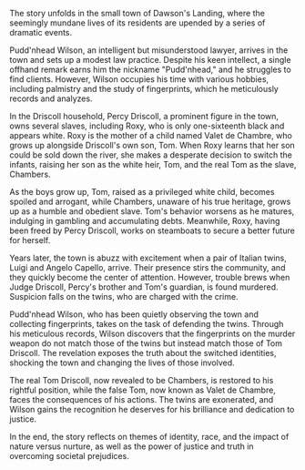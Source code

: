 The story unfolds in the small town of Dawson's Landing, where the seemingly mundane lives of its residents are upended by a series of dramatic events.

Pudd'nhead Wilson, an intelligent but misunderstood lawyer, arrives in the town and sets up a modest law practice. Despite his keen intellect, a single offhand remark earns him the nickname "Pudd'nhead," and he struggles to find clients. However, Wilson occupies his time with various hobbies, including palmistry and the study of fingerprints, which he meticulously records and analyzes.

In the Driscoll household, Percy Driscoll, a prominent figure in the town, owns several slaves, including Roxy, who is only one-sixteenth black and appears white. Roxy is the mother of a child named Valet de Chambre, who grows up alongside Driscoll's own son, Tom. When Roxy learns that her son could be sold down the river, she makes a desperate decision to switch the infants, raising her son as the white heir, Tom, and the real Tom as the slave, Chambers.

As the boys grow up, Tom, raised as a privileged white child, becomes spoiled and arrogant, while Chambers, unaware of his true heritage, grows up as a humble and obedient slave. Tom's behavior worsens as he matures, indulging in gambling and accumulating debts. Meanwhile, Roxy, having been freed by Percy Driscoll, works on steamboats to secure a better future for herself.

Years later, the town is abuzz with excitement when a pair of Italian twins, Luigi and Angelo Capello, arrive. Their presence stirs the community, and they quickly become the center of attention. However, trouble brews when Judge Driscoll, Percy's brother and Tom's guardian, is found murdered. Suspicion falls on the twins, who are charged with the crime.

Pudd'nhead Wilson, who has been quietly observing the town and collecting fingerprints, takes on the task of defending the twins. Through his meticulous records, Wilson discovers that the fingerprints on the murder weapon do not match those of the twins but instead match those of Tom Driscoll. The revelation exposes the truth about the switched identities, shocking the town and changing the lives of those involved.

The real Tom Driscoll, now revealed to be Chambers, is restored to his rightful position, while the false Tom, now known as Valet de Chambre, faces the consequences of his actions. The twins are exonerated, and Wilson gains the recognition he deserves for his brilliance and dedication to justice.

In the end, the story reflects on themes of identity, race, and the impact of nature versus nurture, as well as the power of justice and truth in overcoming societal prejudices.